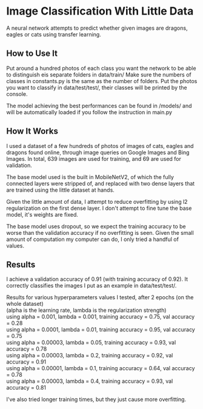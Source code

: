 # Image Classification With Little Data

A neural network attempts to predict whether given images are dragons, eagles or cats using transfer learning.

## How to Use It

Put around a hundred photos of each class you want the network to be able to distinguish eis separate folders in data/train/
Make sure the numbers of classes in constants.py is the same as the number of folders.
Put the photos you want to classify in data/test/test/, their classes will be printed by the console.

The model achieving the best performances can be found in /models/ and will be automatically loaded if you follow the instruction in main.py

## How It Works

I used a dataset of a few hundreds of photos of images of cats, eagles and dragons found online, through image queries on Google Images and Bing Images. In total, 639 images are used for training, and 69 are used for validation.

The base model used is the built in MobileNetV2, of which the fully connected layers were stripped of, and replaced with two dense layers that are trained using the little dataset at hands.

Given the little amount of data, I attempt to reduce overfitting by using l2 regularization on the first dense layer. I don't attempt to fine tune the base model, it's weights are fixed.

The base model uses dropout, so we expect the training accuracy to be worse than the validation accuracy if no overfitting is seen. Given the small amount of computation my computer can do, I only tried a handful of values.

## Results

I achieve a validation accuracy of 0.91 (with training accuracy of 0.92). It correctly classifies the images I put as an example in data/test/test/.

Results for various hyperparameters values I tested, after 2 epochs (on the whole dataset)\
(alpha is the learning rate, lambda is the regularization strength)\
using alpha = 0.001,   lambda = 0.001, training accuracy = 0.75, val accuracy = 0.28\
using alpha = 0.0001,  lambda = 0.01,  training accuracy = 0.95, val accuracy = 0.75\
using alpha = 0.00003, lambda = 0.05,  training accuracy = 0.93, val accuracy = 0.78\
using alpha = 0.00003, lambda = 0.2,   training accuracy = 0.92, val accuracy = 0.91\
using alpha = 0.00001, lambda = 0.1,   training accuracy = 0.64, val accuracy = 0.78\
using alpha = 0.00003, lambda = 0.4,   training accuracy = 0.93, val accuracy = 0.81

I've also tried longer training times, but they just cause more overfitting.

